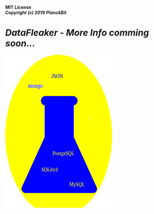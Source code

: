 <b>MIT License</b><br>
<b><i>Copyright (c) 2019 PlanckBit</b>

# DataFleaker - More Info comming soon...

![Test Image 1](datafleaker.png)